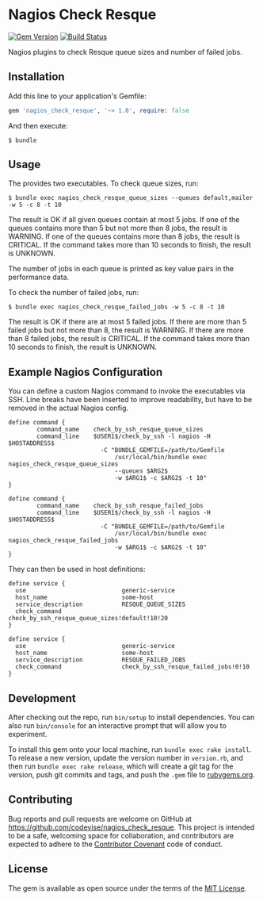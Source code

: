 # Nagios Check Resque

[![Gem Version](https://badge.fury.io/rb/nagios_check_resque.svg)](http://badge.fury.io/rb/nagios_check_resque)
[![Build Status](https://travis-ci.org/codevise/nagios_check_resque.svg?branch=master)](https://travis-ci.org/codevise/nagios_check_resque)

Nagios plugins to check Resque queue sizes and number of failed jobs.

## Installation

Add this line to your application's Gemfile:

```ruby
gem 'nagios_check_resque', '~> 1.0', require: false
```

And then execute:

    $ bundle

## Usage

The provides two executables. To check queue sizes, run:

    $ bundle exec nagios_check_resque_queue_sizes --queues default,mailer -w 5 -c 8 -t 10

The result is OK if all given queues contain at most 5 jobs.  If one
of the queues contains more than 5 but not more than 8 jobs, the
result is WARNING.  If one of the queues contains more than 8 jobs,
the result is CRITICAL.  If the command takes more than 10 seconds to
finish, the result is UNKNOWN.

The number of jobs in each queue is printed as key value pairs in the
performance data.

To check the number of failed jobs, run:

    $ bundle exec nagios_check_resque_failed_jobs -w 5 -c 8 -t 10

The result is OK if there are at most 5 failed jobs.  If there are
more than 5 failed jobs but not more than 8, the result is WARNING.
If there are more than 8 failed jobs, the result is CRITICAL.  If the
command takes more than 10 seconds to finish, the result is UNKNOWN.

## Example Nagios Configuration

You can define a custom Nagios command to invoke the executables via
SSH. Line breaks have been inserted to improve readability, but have
to be removed in the actual Nagios config.

```
define command {
        command_name    check_by_ssh_resque_queue_sizes
        command_line    $USER1$/check_by_ssh -l nagios -H $HOSTADDRESS$
                          -C "BUNDLE_GEMFILE=/path/to/Gemfile
                              /usr/local/bin/bundle exec nagios_check_resque_queue_sizes
                              --queues $ARG2$
                              -w $ARG1$ -c $ARG2$ -t 10"
}

define command {
        command_name    check_by_ssh_resque_failed_jobs
        command_line    $USER1$/check_by_ssh -l nagios -H $HOSTADDRESS$
                          -C "BUNDLE_GEMFILE=/path/to/Gemfile
                              /usr/local/bin/bundle exec nagios_check_resque_failed_jobs
                              -w $ARG1$ -c $ARG2$ -t 10"
}
```

They can then be used in host definitions:

```
define service {
  use                           generic-service
  host_name                     some-host
  service_description           RESQUE_QUEUE_SIZES
  check_command                 check_by_ssh_resque_queue_sizes!default!10!20
}

define service {
  use                           generic-service
  host_name                     some-host
  service_description           RESQUE_FAILED_JOBS
  check_command                 check_by_ssh_resque_failed_jobs!0!10
}
```

## Development

After checking out the repo, run `bin/setup` to install
dependencies. You can also run `bin/console` for an interactive prompt
that will allow you to experiment.

To install this gem onto your local machine, run `bundle exec rake
install`. To release a new version, update the version number in
`version.rb`, and then run `bundle exec rake release`, which will
create a git tag for the version, push git commits and tags, and push
the `.gem` file to [rubygems.org](https://rubygems.org).

## Contributing

Bug reports and pull requests are welcome on GitHub at
https://github.com/codevise/nagios_check_resque. This project is
intended to be a safe, welcoming space for collaboration, and
contributors are expected to adhere to the
[Contributor Covenant](http://contributor-covenant.org) code of
conduct.

## License

The gem is available as open source under the terms of the
[MIT License](http://opensource.org/licenses/MIT).
